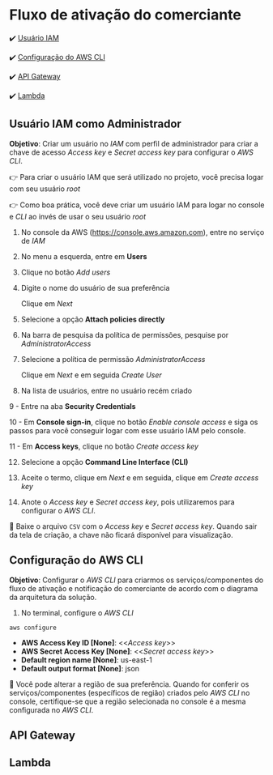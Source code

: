 <h1>Fluxo de ativação do comerciante</h1>

:heavy_check_mark: [Usuário IAM](#usuario-iam)

:heavy_check_mark: [Configuração do AWS CLI](#configuracao-do-aws-cli)

:heavy_check_mark: [API Gateway](#api-gateway)

:heavy_check_mark: [Lambda](#lambda)

## Usuário IAM como Administrador

**Objetivo**: Criar um usuário no _IAM_ com perfil de administrador para criar a chave de acesso _Access key_ e _Secret access key_ para configurar o _AWS CLI_.

:point_right: Para criar o usuário IAM que será utilizado no projeto, você precisa logar com seu usuário _root_

:point_right: Como boa prática, você deve criar um usuário IAM para logar no console e _CLI_ ao invés de usar o seu usuário _root_

1. No console da AWS (https://console.aws.amazon.com), entre no serviço de _IAM_

2. No menu a esquerda, entre em **Users**

3. Clique no botão _Add users_

4. Digite o nome do usuário de sua preferência

	Clique em _Next_

5. Selecione a opção **Attach policies directly**

6. Na barra de pesquisa da política de permissões, pesquise por _AdministratorAccess_

7. Selecione a política de permissão _AdministratorAccess_

	Clique em _Next_ e em seguida _Create User_
	
8. Na lista de usuários, entre no usuário recém criado

9 - Entre na aba **Security Credentials**

10 - Em **Console sign-in**, clique no botão _Enable console access_ e siga os passos para você conseguir logar com esse usuário IAM pelo console.

11 - Em **Access keys**, clique no botão _Create access key_

12. Selecione a opção **Command Line Interface (CLI)**

13. Aceite o termo, clique em _Next_ e em seguida, clique em _Create access key_

14. Anote o _Access key_ e _Secret access key_, pois utilizaremos para configurar o _AWS CLI_.

:loudspeaker: Baixe o arquivo `CSV` com o _Access key_ e _Secret access key_. Quando sair da tela de criação, a chave não ficará disponível para visualização.

## Configuração do AWS CLI

**Objetivo**: Configurar o _AWS CLI_ para criarmos os serviços/componentes do fluxo de ativação e notificação do comerciante de acordo com o diagrama da arquitetura da solução.

1. No terminal, configure o _AWS CLI_

```
aws configure
```

* **AWS Access Key ID [None]**: <<_Access key_>>
* **AWS Secret Access Key [None]**: <<_Secret access key_>>
* **Default region name [None]**: us-east-1
* **Default output format [None]**: json

:loudspeaker: Você pode alterar a região de sua preferência. Quando for conferir os serviços/componentes (específicos de região) criados pelo _AWS CLI_ no console, certifique-se que a região selecionada no console é a mesma configurada no _AWS CLI_. 

## API Gateway


## Lambda